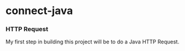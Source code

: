 # connect-java
### HTTP Request

My first step in building this project will be to do a Java HTTP Request.
